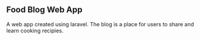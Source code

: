 ## Food Blog Web App
A web app created using laravel. The blog is a place for users to share and learn cooking recipies.
